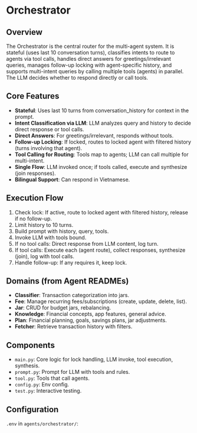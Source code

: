 # Orchestrator

## Overview

The Orchestrator is the central router for the multi-agent system. It is stateful (uses last 10 conversation turns), classifies intents to route to agents via tool calls, handles direct answers for greetings/irrelevant queries, manages follow-up locking with agent-specific history, and supports multi-intent queries by calling multiple tools (agents) in parallel. The LLM decides whether to respond directly or call tools.

## Core Features

- **Stateful**: Uses last 10 turns from conversation_history for context in the prompt.
- **Intent Classification via LLM**: LLM analyzes query and history to decide direct response or tool calls.
- **Direct Answers**: For greetings/irrelevant, responds without tools.
- **Follow-up Locking**: If locked, routes to locked agent with filtered history (turns involving that agent).
- **Tool Calling for Routing**: Tools map to agents; LLM can call multiple for multi-intent.
- **Single Flow**: LLM invoked once; if tools called, execute and synthesize (join responses).
- **Bilingual Support**: Can respond in Vietnamese.

## Execution Flow

1. Check lock: If active, route to locked agent with filtered history, release if no follow-up.
2. Limit history to 10 turns.
3. Build prompt with history, query, tools.
4. Invoke LLM with tools bound.
5. If no tool calls: Direct response from LLM content, log turn.
6. If tool calls: Execute each (agent route), collect responses, synthesize (join), log with tool calls.
7. Handle follow-up: If any requires it, keep lock.

## Domains (from Agent READMEs)

- **Classifier**: Transaction categorization into jars.
- **Fee**: Manage recurring fees/subscriptions (create, update, delete, list).
- **Jar**: CRUD for budget jars, rebalancing.
- **Knowledge**: Financial concepts, app features, general advice.
- **Plan**: Financial planning, goals, savings plans, jar adjustments.
- **Fetcher**: Retrieve transaction history with filters.

## Components

- `main.py`: Core logic for lock handling, LLM invoke, tool execution, synthesis.
- `prompt.py`: Prompt for LLM with tools and rules.
- `tool.py`: Tools that call agents.
- `config.py`: Env config.
- `test.py`: Interactive testing.

## Configuration

`.env` in `agents/orchestrator/`:
